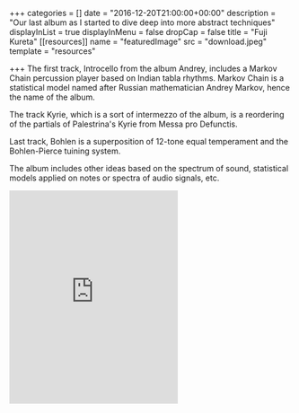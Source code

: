 +++
categories = []
date = "2016-12-20T21:00:00+00:00"
description = "Our last album as I started to dive deep into more abstract techniques"
displayInList = true
displayInMenu = false
dropCap = false
title = "Fuji Kureta"
[[resources]]
name = "featuredImage"
src = "download.jpeg"
template = "resources"

+++
The first track, Introcello from the album Andrey, includes a Markov Chain percussion player based on Indian tabla rhythms. Markov Chain is a statistical model named after Russian mathematician Andrey Markov, hence the name of the album.

The track Kyrie, which is a sort of intermezzo of the album, is a reordering of the partials of Palestrina's Kyrie from Messa pro Defunctis.

Last track, Bohlen is a superposition of 12-tone equal temperament and the Bohlen-Pierce tuining system.

The album includes other ideas based on the spectrum of sound, statistical models applied on notes or spectra of audio signals, etc.

<iframe src="https://open.spotify.com/embed/album/5wODFl2JX9YuzzVEVaSgAD" width="300" height="380" frameborder="0" allowtransparency="true" allow="encrypted-media"></iframe>